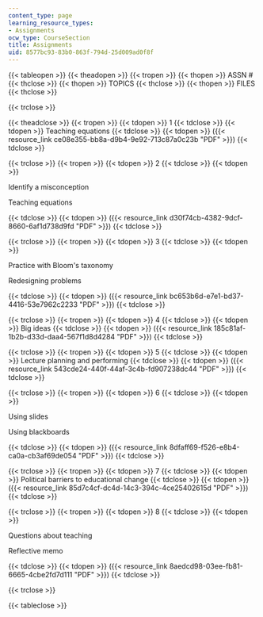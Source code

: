 ```yaml
---
content_type: page
learning_resource_types:
- Assignments
ocw_type: CourseSection
title: Assignments
uid: 8577bc93-83b0-863f-794d-25d009ad0f8f
---
```


{{< tableopen >}}
{{< theadopen >}}
{{< tropen >}}
{{< thopen >}}
ASSN #
{{< thclose >}}
{{< thopen >}}
TOPICS
{{< thclose >}}
{{< thopen >}}
FILES
{{< thclose >}}

{{< trclose >}}

{{< theadclose >}}
{{< tropen >}}
{{< tdopen >}}
1
{{< tdclose >}}
{{< tdopen >}}
Teaching equations
{{< tdclose >}}
{{< tdopen >}}
({{< resource_link ce08e355-bb8a-d9b4-9e92-713c87a0c23b "PDF" >}})
{{< tdclose >}}

{{< trclose >}}
{{< tropen >}}
{{< tdopen >}}
2
{{< tdclose >}}
{{< tdopen >}}


Identify a misconception

Teaching equations


{{< tdclose >}}
{{< tdopen >}}
({{< resource_link d30f74cb-4382-9dcf-8660-6af1d738d9fd "PDF" >}})
{{< tdclose >}}

{{< trclose >}}
{{< tropen >}}
{{< tdopen >}}
3
{{< tdclose >}}
{{< tdopen >}}


Practice with Bloom's taxonomy

Redesigning problems


{{< tdclose >}}
{{< tdopen >}}
({{< resource_link bc653b6d-e7e1-bd37-4416-53e7962c2233 "PDF" >}})
{{< tdclose >}}

{{< trclose >}}
{{< tropen >}}
{{< tdopen >}}
4
{{< tdclose >}}
{{< tdopen >}}
Big ideas
{{< tdclose >}}
{{< tdopen >}}
({{< resource_link 185c81af-1b2b-d33d-daa4-567f1d8d4284 "PDF" >}})
{{< tdclose >}}

{{< trclose >}}
{{< tropen >}}
{{< tdopen >}}
5
{{< tdclose >}}
{{< tdopen >}}
Lecture planning and performing
{{< tdclose >}}
{{< tdopen >}}
({{< resource_link 543cde24-440f-44af-3c4b-fd907238dc44 "PDF" >}})
{{< tdclose >}}

{{< trclose >}}
{{< tropen >}}
{{< tdopen >}}
6
{{< tdclose >}}
{{< tdopen >}}


Using slides

Using blackboards


{{< tdclose >}}
{{< tdopen >}}
({{< resource_link 8dfaff69-f526-e8b4-ca0a-cb3af69de054 "PDF" >}})
{{< tdclose >}}

{{< trclose >}}
{{< tropen >}}
{{< tdopen >}}
7
{{< tdclose >}}
{{< tdopen >}}
Political barriers to educational change
{{< tdclose >}}
{{< tdopen >}}
({{< resource_link 85d7c4cf-dc4d-14c3-394c-4ce25402615d "PDF" >}})
{{< tdclose >}}

{{< trclose >}}
{{< tropen >}}
{{< tdopen >}}
8
{{< tdclose >}}
{{< tdopen >}}


Questions about teaching

Reflective memo


{{< tdclose >}}
{{< tdopen >}}
({{< resource_link 8aedcd98-03ee-fb81-6665-4cbe2fd7d111 "PDF" >}})
{{< tdclose >}}

{{< trclose >}}

{{< tableclose >}}